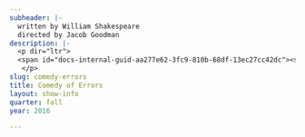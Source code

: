 ```yaml
---
subheader: |-
  written by William Shakespeare
  directed by Jacob Goodman
description: |-
  <p dir="ltr">
  <span id="docs-internal-guid-aa277e62-3fc9-810b-68df-13ec27cc42dc"><span>Laughs fly as the clock ticks in Shakespeare’s farce about the craziest family reunion ever. This beloved tale of mistaken identity, frenzied emotions, impending executions, perceived infidelity, bawdiness and buffoonery; done with The Dean’s Men’s flair. </span></span></p><p><strong>Danielle Damon</strong> (Courtesan/Aemelia/Luce/Officer) is a student in the College.</p> <p><strong>Ian Grant-Funck</strong> (Dromio) is a first-year in the College. He has not yet decided on a major.</p><p><strong>Hope Gundlah </strong>(First Merchant/Second Merchant/Messenger) is a first-year in the College. She is currently hoping to major in English and minor in Theatre and Performance Studies. This is her first UT show.</p><p><strong>Tess Gundlah</strong> (Angelo) is a first-year in the College and is currently looking to major in English with a minor in theatre.</p><p><strong>Eli Harter</strong> (Duke Solinus, Officer, and Balthazar) is a first-year. He is proud to be involved in his first UT show, especially after a long hiatus from theatre. Previous roles include: <em>Fame</em> (Music Student), <em>School House Rock</em> (Main Ensemble), <em>Willy Wonka </em>(Mike Teevee), <em>Yentl</em> (Tailor), <em>The Yellow Boat</em> (Benjamin), <em>A Midsummer's Night Dream</em> (Starveling), along with several positions on stage crew and stage construction.</p><p><strong>Quinn Kane</strong> (Aegeon/Pinch) is a second-year Classics major. Quinn's first appearance with the Dean's Men was in <em>Hamlet</em> (Polonius). He also appeared in UT's <em>Urinetown</em> (Bobby Strong) and <em>West Side Story</em> (Baby Johnny).</p><p><strong>Julianne Lorndale</strong> (Luciana) is an Undecided first-year in the college. This is her first UT show and she is very excited about it!</p><p><strong>Larkin Smith</strong> (Adriana) is a second-year majoring in Fundamentals: Issues and Texts, with a minor in Human Rights. With UT, she has previously worked on <em>Urinetown</em> (Soupy Sue), <em>Hamlet</em> (Assistant Props Designer), and <em>West Side Story </em>(Graziella). You can also see her perform with the co-ed a cappella group, The Ransom Notes!</p><p><strong>Tempest Wisdom</strong> (Antipholus) has been doing physical comedy her whole life, but only sometimes intentionally. She is a third-year TAPS major and is an ensemble member of U of C Commedia.</p> <p><strong>Afriti Bankwalla</strong> (Costume Designer) is a second-year in the college majoring in English. Past credits include <em>The Seagull </em>(assistant costume designer) and <em>Romeo and Juliet</em> (assistant costume designer).</p> <p><strong>Hana Eldessouky</strong> (Assistant Lighting Designer) is a first-year in the College. Her previous experiences with lighting include <em>Oedipus</em>, multiple dance showcases, and a children's production of <em>Frozen</em>.</p> <p><strong>Jacob Goodman</strong> (Director) is a second-year in the College double majoring in Comparative Human Development and Visual Arts. Past UT credits include: <em>Twelfth Night</em> (Duke Orsino), <em>The Seagull</em> (Konstantin) and <em>Romeo &amp; Juliet</em> (Assistant Director). Jacob is also a member of UT's committee.</p><p><strong>Alex Hearn</strong> (Clown Coach) is a fourth-year at the University of Chicago. He is a local rube, who was raised by clowns in a forest, where UofC Commedia discovered him and raised him as Pulcinella. When he isn't snipe-hunting, he studies nuclear policy and is the treasurer of UT Committee.</p><p><strong>Sophia Lubarr</strong> (ASM) is a first-year prospective math major in the College. Though she did theater in high school, <em>Comedy of Errors</em> is her first UT show.</p><p><strong>Rileigh Luczak</strong> (Lighting Designer) is a third-year math major and HiPS minor in the College. Previous University Theater lighting credits include <em>Noises Off </em>(ME), <em>Urinetown</em> (LD), <em>This is How it Goes</em> (ALD), and <em>Amadeus</em> (ME). She has also stage managed for Le Vorris &amp; Vox Circus (<em>The Monkey King, Winter's Thaw</em>) and is a member of Circus Board.</p><p><strong>Patrick McCarthy</strong> (Dramaturg) is a fourth-year English and Linguistics major in the college. He has previously appeared in <em>Romeo and Juliet </em>(Lord Capulet), <em>By the Bog of Cats </em>(Xavier), <em>Twelfth Night</em> (Malvolio), and <em>Rumors</em> (Ken).</p><p><strong>Brandon McCallister</strong> (Stage Manager) Brandon is a third-year in the college double majoring in TAPS and Comparative Human Development. Past UT credits include <em>Twelfth Night</em> (SM), <em>Apsara: Navarasa Reimagined</em> (SM), <em>The Monkey's Paw</em> (Director), <em>Romeo and Juliet</em> (Props and Scenic), <em>Love's Labour's Lost</em> (AD), <em>Richard II </em>(ASM), <em>Henry V </em>(ASM), <em>The Seagull </em>(Asst. Lights), and <em>Urinetown</em> (Asst. Props). Professional credits include The House's production of <em>A Comedical Tragedy for Mister Punch</em> (SM Intern). Brandon is also a member of UT's committee.</p><p><strong>Isaiah Newman</strong> (Scenic Designer) is a third-year majoring in Math and English. Previous UT credits include <em>Noises Off</em> (Props Designer) and <em>The Seagull </em>(Assistant Scenic Designer).</p><p><strong>Michelle Noyes</strong> (Assistant Production Manager) is a second-year majoring in biology. She's previously assistant stage managed <em>Twelfth Night</em> and <em>The Seagull</em>, and she's excited to continue working in management!</p><p><strong>Alex Rodriguez</strong> (Assistant Director) is a fourth-year Classical Studies major in the College. He has appeared in <em>Cabaret</em> (Hans) and <em>Romeo &amp; Juliet</em> (Lord Montague).</p><p><strong>Mariel Shlomchik </strong>(Production Manager) is a fourth-year in the College studying Biology. <em>Comedy of Errors</em> is her twelfth show, and fifth time production managing with University Theater. In the last year she has production managed <em>The Seagull</em> and <em>Krapp's Last Tape</em>.</p><p><strong>Stephanie Slaven-Ruffing </strong>(Sound Designer) is a third-year in the college double majoring in Anthropology and Comparative Human Development. Past credits include sound designing <em>Romeo and Juliet</em>, <em>Navarasa: Reimagined</em>, the CES production <em>Wittgenstein's Mistress</em>, and <em>House of Cards</em>. She is also a member of the TAPS Student Technical Staff.</p><p><strong>Emily Terian</strong> (Assistant Lighting Designer) is a first-year planning to major in Neuroscience in the College. While this is her first UT show, she has previously done tech crew for productions at her high school, including <em>Twelve Angry Men</em>, <em>Arsenic and Old Lace</em>, <em>Laughingstock</em>, <em>Barnum</em>, and <em>Fiddler on the Roof</em>.</p> <p><strong>Anneke Thorne</strong> (Assistant Costume Designer) is a first-year in the College majoring in Biology. This is her first UT show.</p><p><strong>Abby Weymouth</strong> (Assistant Set Designer) is a first-year in the College potentially majoring in math or chemistry. She has previously worked on the Weekend of Workshops (Asst. Lighting).</p><p><strong>Ellen Wiese </strong>(Props Designer) is a fourth-year BA/MAPH student majoring in English and Creative Writing. Previous UT credits include <em>West Side Story</em> (Floor Manager), <em>Ex Libris</em> (Stage Manager), <em>By the Bog of Cats</em> (ASM), and <em>Miss Julie</em> (ASM).<br/>
   </p>
slug: comedy-errors
title: Comedy of Errors
layout: show-info
quarter: fall
year: 2016

---
```

